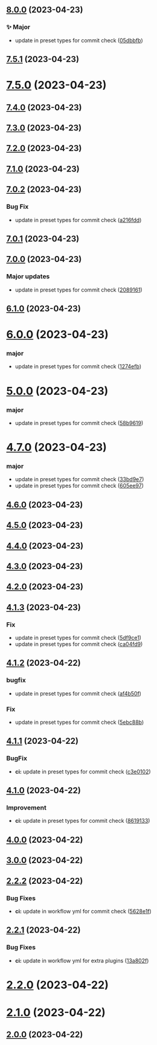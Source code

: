 ## [8.0.0](https://github.com/kumvijaya/semantic-release-tester/compare/v7.5.1...v8.0.0) (2023-04-23)


### ✨ Major

* update in preset types for commit check ([05dbbfb](https://github.com/kumvijaya/semantic-release-tester/commit/05dbbfb9be8b120f11dfcfada49a5c59ecc452d2))

## [7.5.1](https://github.com/kumvijaya/semantic-release-tester/compare/v7.5.0...v7.5.1) (2023-04-23)

# [7.5.0](https://github.com/kumvijaya/semantic-release-tester/compare/v7.4.0...v7.5.0) (2023-04-23)

## [7.4.0](https://github.com/kumvijaya/semantic-release-tester/compare/v7.3.0...v7.4.0) (2023-04-23)

## [7.3.0](https://github.com/kumvijaya/semantic-release-tester/compare/v7.2.0...v7.3.0) (2023-04-23)

## [7.2.0](https://github.com/kumvijaya/semantic-release-tester/compare/v7.1.0...v7.2.0) (2023-04-23)

## [7.1.0](https://github.com/kumvijaya/semantic-release-tester/compare/v7.0.2...v7.1.0) (2023-04-23)

## [7.0.2](https://github.com/kumvijaya/semantic-release-tester/compare/v7.0.1...v7.0.2) (2023-04-23)


### Bug Fix

* update in preset types for commit check ([a216fdd](https://github.com/kumvijaya/semantic-release-tester/commit/a216fdd46e6ebbed803bdb417f30e9357b2a8ac2))

## [7.0.1](https://github.com/kumvijaya/semantic-release-tester/compare/v7.0.0...v7.0.1) (2023-04-23)

## [7.0.0](https://github.com/kumvijaya/semantic-release-tester/compare/v6.1.0...v7.0.0) (2023-04-23)


### Major updates

* update in preset types for commit check ([2089161](https://github.com/kumvijaya/semantic-release-tester/commit/208916137810280795dbec09499b73744023a01c))

## [6.1.0](https://github.com/kumvijaya/semantic-release-tester/compare/v6.0.0...v6.1.0) (2023-04-23)

# [6.0.0](https://github.com/kumvijaya/semantic-release-tester/compare/v5.0.0...v6.0.0) (2023-04-23)


### major

* update in preset types for commit check ([1274efb](https://github.com/kumvijaya/semantic-release-tester/commit/1274efb9501f1c9f7936c3bef30ccec453d091b9))

# [5.0.0](https://github.com/kumvijaya/semantic-release-tester/compare/v4.7.0...v5.0.0) (2023-04-23)


### major

* update in preset types for commit check ([58b9619](https://github.com/kumvijaya/semantic-release-tester/commit/58b9619d25edbe2a7f7e780165ef067650186418))

# [4.7.0](https://github.com/kumvijaya/semantic-release-tester/compare/v4.6.0...v4.7.0) (2023-04-23)


### major

* update in preset types for commit check ([33bd9e7](https://github.com/kumvijaya/semantic-release-tester/commit/33bd9e7e6dafc221067a47df9347a11e0942abb9))
* update in preset types for commit check ([605ee97](https://github.com/kumvijaya/semantic-release-tester/commit/605ee970b4cc18aeeab81dd246c9aa870a8fe515))

## [4.6.0](https://github.com/kumvijaya/semantic-release-tester/compare/v4.5.0...v4.6.0) (2023-04-23)

## [4.5.0](https://github.com/kumvijaya/semantic-release-tester/compare/v4.4.0...v4.5.0) (2023-04-23)

## [4.4.0](https://github.com/kumvijaya/semantic-release-tester/compare/v4.3.0...v4.4.0) (2023-04-23)

## [4.3.0](https://github.com/kumvijaya/semantic-release-tester/compare/v4.2.0...v4.3.0) (2023-04-23)

## [4.2.0](https://github.com/kumvijaya/semantic-release-tester/compare/v4.1.3...v4.2.0) (2023-04-23)

## [4.1.3](https://github.com/kumvijaya/semantic-release-tester/compare/v4.1.2...v4.1.3) (2023-04-23)


### Fix

* update in preset types for commit check ([5df9ce1](https://github.com/kumvijaya/semantic-release-tester/commit/5df9ce1d3ce3ba13819f40c931588a4711812630))
* update in preset types for commit check ([ca04fd9](https://github.com/kumvijaya/semantic-release-tester/commit/ca04fd9a8786fd68430c9d5501f84f0b1946fc7e))

## [4.1.2](https://github.com/kumvijaya/semantic-release-tester/compare/v4.1.1...v4.1.2) (2023-04-22)


### bugfix

* update in preset types for commit check ([af4b50f](https://github.com/kumvijaya/semantic-release-tester/commit/af4b50f41b5ad77e17e9571293ce2d9b061632f8))

### Fix

* update in preset types for commit check ([5ebc88b](https://github.com/kumvijaya/semantic-release-tester/commit/5ebc88b23aec15e3a6441da3f3ee1181531a2ece))

## [4.1.1](https://github.com/kumvijaya/semantic-release-tester/compare/v4.1.0...v4.1.1) (2023-04-22)


### BugFix

* **ci:** update in preset types for commit check ([c3e0102](https://github.com/kumvijaya/semantic-release-tester/commit/c3e0102696a98d2857a677db6583629ecff42b76))

## [4.1.0](https://github.com/kumvijaya/semantic-release-tester/compare/v4.0.0...v4.1.0) (2023-04-22)


### Improvement

* **ci:** update in preset types for commit check ([8619133](https://github.com/kumvijaya/semantic-release-tester/commit/8619133dfa98aee0a8830b7f50d5810c3be7fa46))

## [4.0.0](https://github.com/kumvijaya/semantic-release-tester/compare/v3.0.0...v4.0.0) (2023-04-22)

## [3.0.0](https://github.com/kumvijaya/semantic-release-tester/compare/v2.2.2...v3.0.0) (2023-04-22)

## [2.2.2](https://github.com/kumvijaya/semantic-release-tester/compare/v2.2.1...v2.2.2) (2023-04-22)


### Bug Fixes

* **ci:** update in workflow yml for commit check ([5628e1f](https://github.com/kumvijaya/semantic-release-tester/commit/5628e1f2dd100ec6757b659ba453ce07fd28621d))

## [2.2.1](https://github.com/kumvijaya/semantic-release-tester/compare/v2.2.0...v2.2.1) (2023-04-22)


### Bug Fixes

* **ci:** update in workflow yml for extra plugins ([13a802f](https://github.com/kumvijaya/semantic-release-tester/commit/13a802f5d661c11125fa5c65087f88fa46a17eb8))

# [2.2.0](https://github.com/kumvijaya/semantic-release-tester/compare/v2.1.0...v2.2.0) (2023-04-22)

# [2.1.0](https://github.com/kumvijaya/semantic-release-tester/compare/v2.0.0...v2.1.0) (2023-04-22)

## [2.0.0](https://github.com/kumvijaya/semantic-release-tester/compare/v1.0.1...v2.0.0) (2023-04-22)
